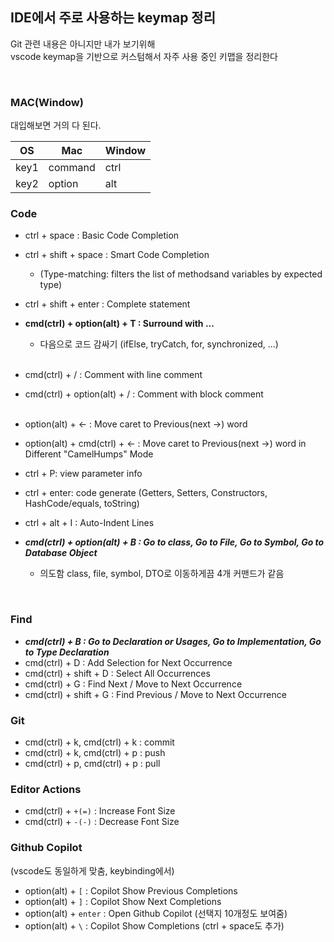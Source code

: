 ## IDE에서 주로 사용하는 keymap 정리

Git 관련 내용은 아니지만 내가 보기위해  
vscode keymap을 기반으로 커스텀해서 자주 사용 중인 키맵을 정리한다

<br>

### MAC(Window)

대입해보면 거의 다 된다.

| OS   | Mac     | Window |
|------|---------|--------|
| key1 | command | ctrl   |
| key2 | option  | alt    |

### Code

- ctrl + space : Basic Code Completion
- ctrl + shift + space : Smart Code Completion
  - (Type-matching: filters the list of methodsand variables by expected type)
- ctrl + shift + enter : Complete statement  
- **cmd(ctrl) + option(alt) + T : Surround with ...**

  - 다음으로 코드 감싸기 (ifElse, tryCatch, for, synchronized, ...)

  <br>

- cmd(ctrl) + / : Comment with line comment
- cmd(ctrl) + option(alt) + / : Comment with block comment  
  <br>

- option(alt) + <- : Move caret to Previous(next ->) word
- option(alt) + cmd(ctrl) + <- : Move caret to Previous(next ->) word in Different "CamelHumps" Mode
- ctrl + P: view parameter info
- ctrl + enter: code generate (Getters, Setters, Constructors, HashCode/equals, toString)
  <br>

- ctrl + alt + I : Auto-Indent Lines
- _**cmd(ctrl) + option(alt) + B : Go to class, Go to File, Go to Symbol, Go to Database Object**_
  - 의도함 class, file, symbol, DTO로 이동하게끔 4개 커맨드가 같음

<br>

### Find

- **_cmd(ctrl) + B : Go to Declaration or Usages, Go to Implementation, Go to Type Declaration_**
- cmd(ctrl) + D : Add Selection for Next Occurrence
- cmd(ctrl) + shift + D : Select All Occurrences
- cmd(ctrl) + G : Find Next / Move to Next Occurrence
- cmd(ctrl) + shift + G : Find Previous / Move to Next Occurrence


### Git

- cmd(ctrl) + k, cmd(ctrl) + k : commit
- cmd(ctrl) + k, cmd(ctrl) + p : push
- cmd(ctrl) + p, cmd(ctrl) + p : pull

### Editor Actions

- cmd(ctrl) + `+(=)` : Increase Font Size
- cmd(ctrl) + `-(-)` : Decrease Font Size

### Github Copilot
(vscode도 동일하게 맞춤, keybinding에서)

- option(alt) + `[` : Copilot Show Previous Completions
- option(alt) + `]` : Copilot Show Next Completions
- option(alt) + `enter` : Open Github Copilot (선택지 10개정도 보여줌)
- option(alt) + `\` : Copilot Show Completions (ctrl + space도 추가)
